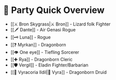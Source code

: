 #  👤 Party Quick Overview
 - [[⚔️ Bron Skygrass|⚔️ Bron]] - Lizard folk Fighter
 - [[🗡️ Dante]] - Air Genasi Rogue
 - [[🗝️ Luna]] - Rogue
 - [[❓ Myrkan]] - Dragonborn
 - [[👁️ One eye]] - Tiefling Sorcerer
 - [[✚ Rya]] - Dragonborn Cleric
 - [[🛡️ Vergil]] - Eladin Fighter/Barbarian
- [[🍃 Vyracoria Ildil|🍃 Vyra]] - Dragonborn Druid
 
